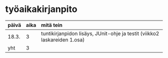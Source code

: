 # **työaikakirjanpito**
| päivä | aika | mitä tein |
| :----- | :---- | :--------- |
| 18.3. |  3   | tuntikirjanpidon lisäys, JUnit-ohje ja testit (viikko2 laskareiden 1.osa) |
| yht | 3 | |
